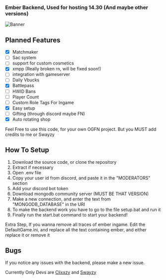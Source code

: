 ### Ember Backend, Used for hosting 14.30 (And maybe other versions)

![Banner](https://media.discordapp.net/attachments/1304623382347644958/1307606335415910441/1162-1920x1080-desktop-1080p-fortnite-wallpaper-photo1.png?ex=673aeacc&is=6739994c&hm=f6393fa84c343f55e7c8fe7c6902c2d0ab9a961ab274bc2f4a6aee6b712a4561&=&format=webp&quality=lossless&width=1332&height=749)

## Planned Features

- [X] Matchmaker
- [ ] Sac system
- [ ] support for custom cosmetics
- [X] xmpp (Really broken rn, will be fixed soon!)
- [ ] integration with gameserver
- [ ] Daily Vbucks
- [X] Battlepass
- [ ] HWID Bans
- [ ] Player Count
- [ ] Custom Role Tags For Ingame
- [X] Easy setup
- [ ] Gifting (through discord maybe FN)
- [x] Auto rotating shop

Feel Free to use this code, for your own OGFN project.
But you MUST add credits to me or Swayzy


## How To Setup

1. Download the source code, or clone the repository
2. Extract if necessary
3. Open .env file
4. Copy your user id from discord, and paste it in the "MODERATORS" section
5. Add your discord bot token
6. Download mongodb community server (MUST BE THAT VERSION)
7. Make a new connection, and enter the text from "MONGODB_DATABASE" in the URI
8. To make the backend work you have to go to the file setup.bat and run it
9. Finally run the start.bat command to start your backend!

Extra Step,
If you wanna remove all traces of ember ingame. Edit the DefaultGame.ini, and replace all the text containing ember, and either replace it or remove it

## Bugs

If you notice any issues with the backend, please make a new issue.


Currently Only Devs are [Clixxzy](https://github.com/Clixxzydev) and [Swayzy](https://github.com/SwayzyFN)
